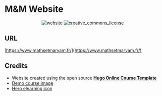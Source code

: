 # M&M Website

<p align="center">
  <!-- Website -->
  <a href="https://michel-deudon.netlify.app/en/">
    <img src="https://img.shields.io/website?label=Website&style=flat-square&url=https://www.mathsetmaryam.fr/" alt="website">
  </a>
  <!-- License -->
  <a href="https://creativecommons.org/licenses/by-nc/4.0/">
    <img src="https://img.shields.io/badge/License-CC--BY--NC--4.0-blue.svg?style=flat-square" alt="creative_commons_license">
  </a>
</p>

## URL
[https://www.mathsetmaryam.fr/](https://www.mathsetmaryam.fr/)

## Credits
- Website created using the open source [**Hugo Online Course Template**](https://github.com/wowchemy/starter-hugo-online-course)
- [Demo course image](https://unsplash.com/photos/JKUTrJ4vK00)
- [Hero elearning icon](https://www.flaticon.com/packs/online-education-25)
